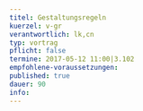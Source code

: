 ```yaml
---
titel: Gestaltungsregeln
kuerzel: v-gr
verantwortlich: lk,cn
typ: vortrag
pflicht: false
termine: 2017-05-12 11:00|3.102
empfohlene-voraussetzungen: 
published: true
dauer: 90
info: 
---
```


